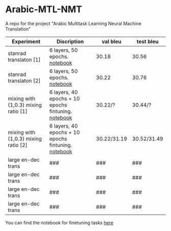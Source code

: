 # Arabic-MTL-NMT
A repo for the project "Arabic Multitask Learning Neural Machine Translation"

|      Experiment          |           Discription           |   val bleu    |    test bleu    |
|    -------------         |     -----------------------     |  ------------ | ------------    |
| stanrad translaton [1]   |      6 layers, 50 epochs. [notebook](https://bit.ly/3wxSeRd)        |     30.18       |   30.56       |
| stanrad translaton [2]   |      6 layers, 50 epochs. [notebook](https://bit.ly/3wtO7Wo)        |     30.22       |   30.76       |
| mixing with (1,0.3) mixing ratio [1] | 6 layers, 40 epochs + 10 epochs fintuning. [notebook](https://bit.ly/3hzsUGh)   |     30.22/?     |   30.44/?     |
| mixing with (1,0.3) mixing ratio [2] | 6 layers, 40 epochs + 10 epochs fintuning. [notebook](https://bit.ly/3r44O9D)   |     30.22/31.19 |   30.52/31.49       |
| large en-dec trans       |      ###              |     ###       |   ###       |
| large en-dec trans       |      ###              |     ###       |   ###       |
| large en-dec trans       |      ###              |     ###       |   ###       |
| large en-dec trans       |      ###              |     ###       |   ###       |


You can find the notebook for finetuning tasks [here](4/1AX4XfWgPOUr0aO5srLilpLs3Iy7maHTSQZXffUTEt-sRsd2BJuo_cPAAnCY) 




